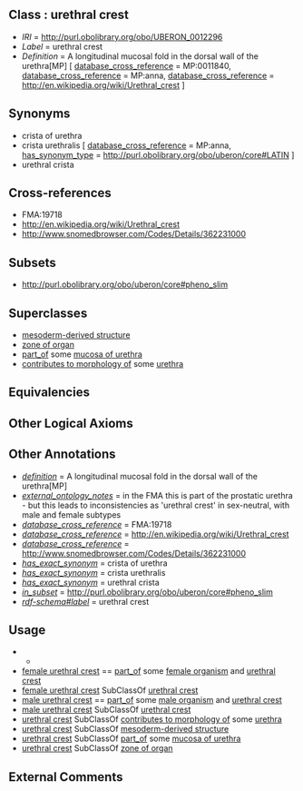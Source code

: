 
## Class : urethral crest

 * *IRI* = http://purl.obolibrary.org/obo/UBERON_0012296
 * *Label* = urethral crest
 * *Definition* = A longitudinal mucosal fold in the dorsal wall of the urethra[MP] [ [database_cross_reference](../../ef/oboInOwl#hasDbXref.md) = MP:0011840, [database_cross_reference](../../ef/oboInOwl#hasDbXref.md) = MP:anna, [database_cross_reference](../../ef/oboInOwl#hasDbXref.md) = http://en.wikipedia.org/wiki/Urethral_crest ]

## Synonyms

 * crista of urethra
 * crista urethralis [ [database_cross_reference](../../ef/oboInOwl#hasDbXref.md) = MP:anna, [has_synonym_type](../../pe/oboInOwl#hasSynonymType.md) = http://purl.obolibrary.org/obo/uberon/core#LATIN ]
 * urethral crista

## Cross-references

 * FMA:19718
 * http://en.wikipedia.org/wiki/Urethral_crest
 * http://www.snomedbrowser.com/Codes/Details/362231000

## Subsets

 * http://purl.obolibrary.org/obo/uberon/core#pheno_slim

## Superclasses

 * [mesoderm-derived structure](../../UBERON/20/UBERON_0004120.md)
 * [zone of organ](../../UBERON/44/UBERON_0034944.md)
 * [part_of](../../BFO/50/BFO_0000050.md) some [mucosa of urethra](../../UBERON/99/UBERON_0012299.md)
 * [contributes to morphology of](../../RO/33/RO_0002433.md) some [urethra](../../UBERON/57/UBERON_0000057.md)

## Equivalencies


## Other Logical Axioms


## Other Annotations

 * *[definition](../../IAO/15/IAO_0000115.md)* = A longitudinal mucosal fold in the dorsal wall of the urethra[MP]
 * *[external_ontology_notes](../../UBPROP/12/UBPROP_0000012.md)* = in the FMA this is part of the prostatic urethra - but this leads to inconsistencies as 'urethral crest' in sex-neutral, with male and female subtypes
 * *[database_cross_reference](../../ef/oboInOwl#hasDbXref.md)* = FMA:19718
 * *[database_cross_reference](../../ef/oboInOwl#hasDbXref.md)* = http://en.wikipedia.org/wiki/Urethral_crest
 * *[database_cross_reference](../../ef/oboInOwl#hasDbXref.md)* = http://www.snomedbrowser.com/Codes/Details/362231000
 * *[has_exact_synonym](../../ym/oboInOwl#hasExactSynonym.md)* = crista of urethra
 * *[has_exact_synonym](../../ym/oboInOwl#hasExactSynonym.md)* = crista urethralis
 * *[has_exact_synonym](../../ym/oboInOwl#hasExactSynonym.md)* = urethral crista
 * *[in_subset](../../et/oboInOwl#inSubset.md)* = http://purl.obolibrary.org/obo/uberon/core#pheno_slim
 * *[rdf-schema#label](../../el/rdf-schema#label.md)* = urethral crest

## Usage

 * -
 * [female urethral crest](../../UBERON/98/UBERON_0012298.md) == [part_of](../../BFO/50/BFO_0000050.md) some [female organism](../../UBERON/00/UBERON_0003100.md) and [urethral crest](../../UBERON/96/UBERON_0012296.md)
 * [female urethral crest](../../UBERON/98/UBERON_0012298.md) SubClassOf [urethral crest](../../UBERON/96/UBERON_0012296.md)
 * [male urethral crest](../../UBERON/97/UBERON_0012297.md) == [part_of](../../BFO/50/BFO_0000050.md) some [male organism](../../UBERON/01/UBERON_0003101.md) and [urethral crest](../../UBERON/96/UBERON_0012296.md)
 * [male urethral crest](../../UBERON/97/UBERON_0012297.md) SubClassOf [urethral crest](../../UBERON/96/UBERON_0012296.md)
 * [urethral crest](../../UBERON/96/UBERON_0012296.md) SubClassOf [contributes to morphology of](../../RO/33/RO_0002433.md) some [urethra](../../UBERON/57/UBERON_0000057.md)
 * [urethral crest](../../UBERON/96/UBERON_0012296.md) SubClassOf [mesoderm-derived structure](../../UBERON/20/UBERON_0004120.md)
 * [urethral crest](../../UBERON/96/UBERON_0012296.md) SubClassOf [part_of](../../BFO/50/BFO_0000050.md) some [mucosa of urethra](../../UBERON/99/UBERON_0012299.md)
 * [urethral crest](../../UBERON/96/UBERON_0012296.md) SubClassOf [zone of organ](../../UBERON/44/UBERON_0034944.md)

## External Comments

